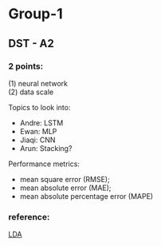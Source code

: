 # Group-1
##  DST - A2  
### 2 points:  
(1) neural network  
(2) data scale

Topics to look into:
- Andre: LSTM
- Ewan: MLP
- Jiaqi: CNN
- Arun: Stacking?

Performance metrics:
- mean square error (RMSE);
- mean absolute error (MAE);
- mean absolute percentage error (MAPE)

### reference:  
[LDA](https://towardsdatascience.com/end-to-end-topic-modeling-in-python-latent-dirichlet-allocation-lda-35ce4ed6b3e0#:~:text=LDA%20is%20a%20generative%20probabilistic,a%20set%20of%20topic%20probabilities.)
